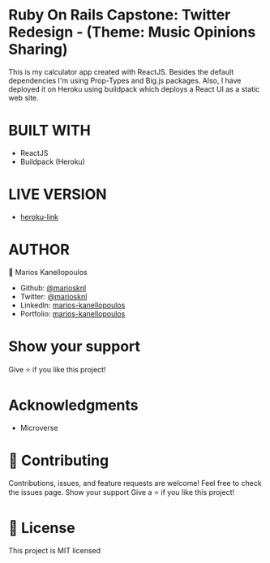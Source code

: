 # Ruby On Rails Capstone: Twitter Redesign - (Theme: Music Opinions Sharing)

This is my calculator app created with ReactJS. Besides the default dependencies I'm using Prop-Types and Big.js packages.
Also, I have deployed it on Heroku using buildpack which deploys a React UI as a static web site.

# BUILT WITH

- ReactJS
- Buildpack (Heroku)

# LIVE VERSION

- [heroku-link](https://react-calculator-by-mariosknl.herokuapp.com/)

# AUTHOR

👤 Marios Kanellopoulos

- Github: [@mariosknl](https://github.com/mariosknl)
- Twitter: [@mariosknl](https://twitter.com/MariosKnl)
- Linkedln: [marios-kanellopoulos](https://www.linkedin.com/in/marios-kanellopoulos)
- Portfolio: [marios-kanellopoulos](https://marioskanellopoulos.com/)

# Show your support

Give ⭐️ if you like this project!

# Acknowledgments

- Microverse

# 🤝 Contributing

Contributions, issues, and feature requests are welcome!
Feel free to check the issues page.
Show your support
Give a ⭐️ if you like this project!

# 📝 License

This project is MIT licensed
